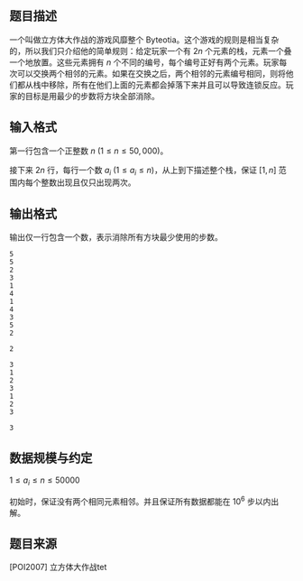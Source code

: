 ## 题目描述

一个叫做立方体大作战的游戏风靡整个 Byteotia。这个游戏的规则是相当复杂的，所以我们只介绍他的简单规则：给定玩家一个有 $2n$ 个元素的栈，元素一个叠一个地放置。这些元素拥有 $n$ 个不同的编号，每个编号正好有两个元素。玩家每次可以交换两个相邻的元素。如果在交换之后，两个相邻的元素编号相同，则将他们都从栈中移除，所有在他们上面的元素都会掉落下来并且可以导致连锁反应。玩家的目标是用最少的步数将方块全部消除。

## 输入格式

第一行包含一个正整数 $n$ $(1\leq n\leq 50,000)$。

接下来 $2n$ 行，每行一个数 $a_i$ $(1\leq a_i\leq n)$，从上到下描述整个栈，保证 $[1,n]$ 范围内每个整数出现且仅只出现两次。

## 输出格式

输出仅一行包含一个数，表示消除所有方块最少使用的步数。

```input1
5
5
2
3
1
4
1
4
3
5
2
```

```output1
2
```

```input2
3
1
2
3
1
2
3
```

```output2
3
```

## 数据规模与约定

$1\leq a_i\leq n\leq 50000$

初始时，保证没有两个相同元素相邻。并且保证所有数据都能在 $10^6$ 步以内出解。

## 题目来源

[POI2007] 立方体大作战tet

